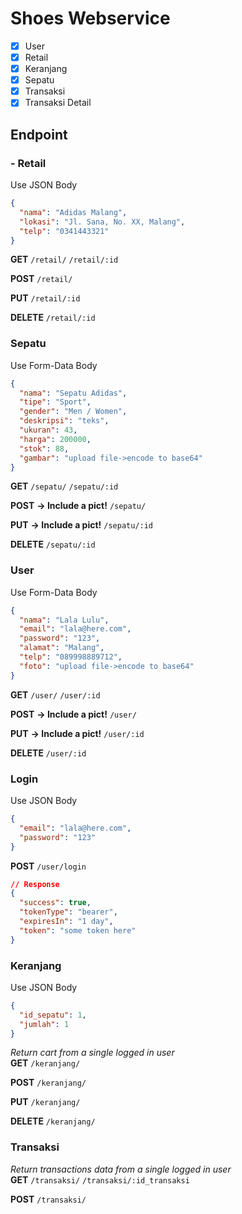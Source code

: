 # Shoes Webservice

- [x] User
- [x] Retail
- [x] Keranjang
- [x] Sepatu
- [x] Transaksi
- [x] Transaksi Detail

## Endpoint

### - Retail

Use JSON Body

```json
{
  "nama": "Adidas Malang",
  "lokasi": "Jl. Sana, No. XX, Malang",
  "telp": "0341443321"
}
```

**GET**
`/retail/`
`/retail/:id`

**POST**
`/retail/`

**PUT**
`/retail/:id`

**DELETE**
`/retail/:id`

### Sepatu

Use Form-Data Body

```json
{
  "nama": "Sepatu Adidas",
  "tipe": "Sport",
  "gender": "Men / Women",
  "deskripsi": "teks",
  "ukuran": 43,
  "harga": 200000,
  "stok": 88,
  "gambar": "upload file->encode to base64"
}
```

**GET**
`/sepatu/`
`/sepatu/:id`

**POST** **-> Include a pict!**
`/sepatu/`

**PUT** **-> Include a pict!**
`/sepatu/:id`

**DELETE**
`/sepatu/:id`

### User

Use Form-Data Body

```json
{
  "nama": "Lala Lulu",
  "email": "lala@here.com",
  "password": "123",
  "alamat": "Malang",
  "telp": "089998889712",
  "foto": "upload file->encode to base64"
}
```

**GET**
`/user/`
`/user/:id`

**POST** **-> Include a pict!**
`/user/`

**PUT** **-> Include a pict!**
`/user/:id`

**DELETE**
`/user/:id`

### Login

Use JSON Body

```json
{
  "email": "lala@here.com",
  "password": "123"
}
```

**POST**
`/user/login`

```json
// Response
{
  "success": true,
  "tokenType": "bearer",
  "expiresIn": "1 day",
  "token": "some token here"
}
```

### Keranjang

Use JSON Body

```json
{
  "id_sepatu": 1,
  "jumlah": 1
}
```

_Return cart from a single logged in user_  
**GET**
`/keranjang/`

**POST**
`/keranjang/`

**PUT**
`/keranjang/`

**DELETE**
`/keranjang/`

### Transaksi

_Return transactions data from a single logged in user_  
**GET**
`/transaksi/`
`/transaksi/:id_transaksi`

**POST**
`/transaksi/`
